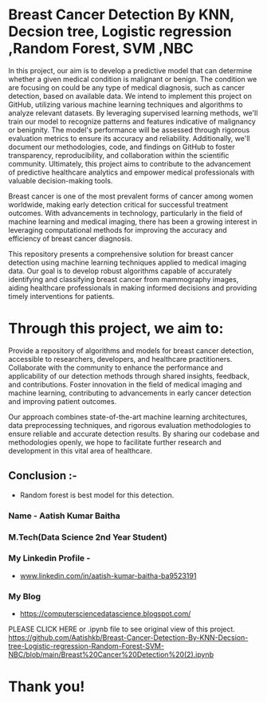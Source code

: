 # Breast Cancer Detection By KNN, Decsion tree, Logistic regression ,Random Forest, SVM ,NBC

In this project, our aim is to develop a predictive model that can determine whether a given medical condition is malignant or benign. The condition we are focusing on could be any type of medical diagnosis, such as cancer detection, based on available data. We intend to implement this project on GitHub, utilizing various machine learning techniques and algorithms to analyze relevant datasets. By leveraging supervised learning methods, we'll train our model to recognize patterns and features indicative of malignancy or benignity. The model's performance will be assessed through rigorous evaluation metrics to ensure its accuracy and reliability. Additionally, we'll document our methodologies, code, and findings on GitHub to foster transparency, reproducibility, and collaboration within the scientific community. Ultimately, this project aims to contribute to the advancement of predictive healthcare analytics and empower medical professionals with valuable decision-making tools.


Breast cancer is one of the most prevalent forms of cancer among women worldwide, making early detection critical for successful treatment outcomes. With advancements in technology, particularly in the field of machine learning and medical imaging, there has been a growing interest in leveraging computational methods for improving the accuracy and efficiency of breast cancer diagnosis.


This repository presents a comprehensive solution for breast cancer detection using machine learning techniques applied to medical imaging data. Our goal is to develop robust algorithms capable of accurately identifying and classifying breast cancer from mammography images, aiding healthcare professionals in making informed decisions and providing timely interventions for patients.

# Through this project, we aim to:

Provide a repository of algorithms and models for breast cancer detection, accessible to researchers, developers, and healthcare practitioners.
Collaborate with the community to enhance the performance and applicability of our detection methods through shared insights, feedback, and contributions.
Foster innovation in the field of medical imaging and machine learning, contributing to advancements in early cancer detection and improving patient outcomes.

Our approach combines state-of-the-art machine learning architectures, data preprocessing techniques, and rigorous evaluation methodologies to ensure reliable and accurate detection results. By sharing our codebase and methodologies openly, we hope to facilitate further research and development in this vital area of healthcare.

## Conclusion :-
- Random forest is best model for this detection.

### Name - Aatish Kumar Baitha


### M.Tech(Data Science 2nd Year Student)

### My Linkedin Profile -
- www.linkedin.com/in/aatish-kumar-baitha-ba9523191

### My Blog
- https://computersciencedatascience.blogspot.com/

PLEASE CLICK HERE or .ipynb file to see original view of this project.
https://github.com/Aatishkb/Breast-Cancer-Detection-By-KNN-Decsion-tree-Logistic-regression-Random-Forest-SVM-NBC/blob/main/Breast%20Cancer%20Detection%20(2).ipynb

# Thank you!
